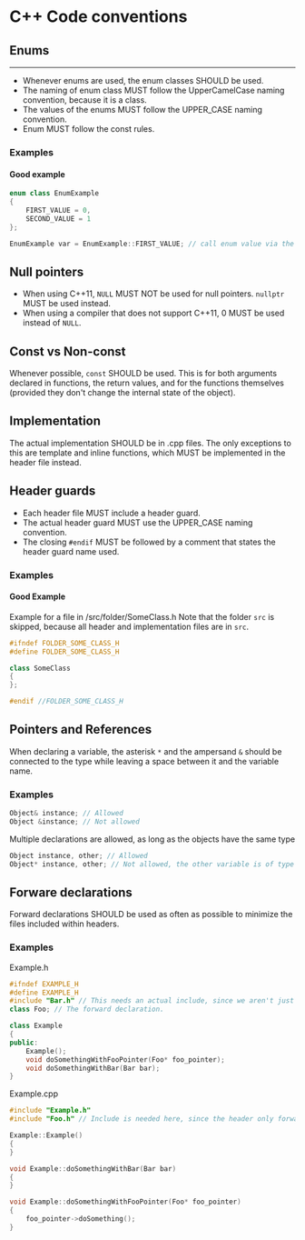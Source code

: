 # C++ Code conventions
## Enums
----
* Whenever enums are used, the enum classes SHOULD be used.
* The naming of enum class MUST follow the UpperCamelCase naming convention, because it is a class.
* The values of the enums MUST follow the UPPER_CASE naming convention.
* Enum MUST follow the const rules.

### Examples
#### Good example
``` cpp
enum class EnumExample
{
    FIRST_VALUE = 0,
    SECOND_VALUE = 1
};

EnumExample var = EnumExample::FIRST_VALUE; // call enum value via the scope of the enum class

```
## Null pointers
* When using C++11, `NULL` MUST NOT be used for null pointers. `nullptr` MUST be used instead.
* When using a compiler that does not support C++11, 0 MUST be used instead of `NULL`.

## Const vs Non-const
Whenever possible, `const` SHOULD be used. This is for both arguments declared in functions, the return values, and for the functions themselves (provided they don't change the internal state of the object).

## Implementation
The actual implementation SHOULD be in .cpp files. The only exceptions to this are template and inline functions, which MUST be implemented in the header file instead.

## Header guards
* Each header file MUST include a header guard.
* The actual header guard MUST use the UPPER_CASE naming convention.
* The closing `#endif` MUST be followed by a comment that states the header guard name used.

### Examples
#### Good Example
Example for a file in /src/folder/SomeClass.h
Note that the folder `src` is skipped, because all header and implementation files are in `src`.
``` cpp
#ifndef FOLDER_SOME_CLASS_H
#define FOLDER_SOME_CLASS_H

class SomeClass
{
};

#endif //FOLDER_SOME_CLASS_H
```

## Pointers and References
When declaring a variable, the asterisk `*` and the ampersand `&` should be connected to the type while leaving a space between it and the variable name.

### Examples
``` cpp
Object& instance; // Allowed
Object &instance; // Not allowed
```
Multiple declarations are allowed, as long as the objects have the same type
``` cpp
Object instance, other; // Allowed
Object* instance, other; // Not allowed, the other variable is of type Object, rather than Object*
```

## Forware declarations
Forward declarations SHOULD be used as often as possible to minimize the files included within headers.

### Examples
Example.h
``` cpp
#ifndef EXAMPLE_H
#define EXAMPLE_H
#include "Bar.h" // This needs an actual include, since we aren't just using a pointer.
class Foo; // The forward declaration.

class Example
{
public:
    Example();
    void doSomethingWithFooPointer(Foo* foo_pointer);
    void doSomethingWithBar(Bar bar);
}
```
Example.cpp
``` cpp
#include "Example.h"
#include "Foo.h" // Include is needed here, since the header only forwardly declared it.

Example::Example()
{
}

void Example::doSomethingWithBar(Bar bar)
{
}

void Example::doSomethingWithFooPointer(Foo* foo_pointer)
{
    foo_pointer->doSomething();
}
```
